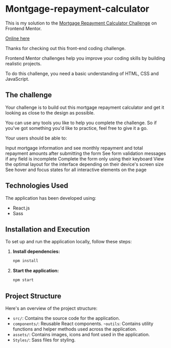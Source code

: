 # Montgage-repayment-calculator


This is my solution to the [Mortgage Repayment Calculator Challenge](https://www.frontendmentor.io/challenges/mortgage-repayment-calculator-Galx1LXK73) on Frontend Mentor.

[Online here](https://david-chazoule.github.io/Montgage-repayment-calculator-/)

Thanks for checking out this front-end coding challenge.

Frontend Mentor challenges help you improve your coding skills by building realistic projects.

To do this challenge, you need a basic understanding of HTML, CSS and JavaScript.


## The challenge
Your challenge is to build out this mortgage repayment calculator and get it looking as close to the design as possible.

You can use any tools you like to help you complete the challenge. So if you've got something you'd like to practice, feel free to give it a go.

Your users should be able to:

Input mortgage information and see monthly repayment and total repayment amounts after submitting the form
See form validation messages if any field is incomplete
Complete the form only using their keyboard
View the optimal layout for the interface depending on their device's screen size
See hover and focus states for all interactive elements on the page

## Technologies Used

The application has been developed using:
- React.js
- Sass

## Installation and Execution

To set up and run the application locally, follow these steps:

1. **Install dependencies:**

    ```bash
    npm install
    ```

2. **Start the application:**

    ```bash
    npm start
    ```

## Project Structure

Here's an overview of the project structure:

- `src/`: Contains the source code for the application.
- `components/`: Reusable React components.
-`outils`: Contains utility functions and helper methods used across the application.
- `assets/`: Contains images, icons and font used in the application.
- `Styles/`: Sass files for styling.
